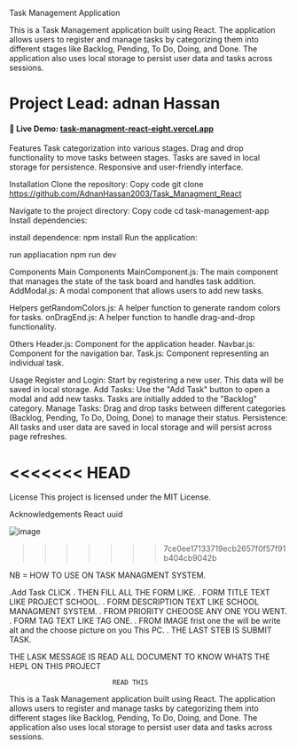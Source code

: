 Task Management Application

This is a Task Management application built using React. The application allows users to register and manage tasks by categorizing them into different stages like Backlog, Pending, To Do, Doing, and Done. The application also uses local storage to persist user data and tasks across sessions.



<h1>Project Lead: adnan Hassan</h1>
    <h4>📌 Live Demo: <a href="task-managment-react-eight.vercel.app" target="_blank">task-managment-react-eight.vercel.app</a></h4>
   


Features
Task categorization into various stages.
Drag and drop functionality to move tasks between stages.
Tasks are saved in local storage for persistence.
Responsive and user-friendly interface.




Installation
Clone the repository:
Copy code
git clone https://github.com/AdnanHassan2003/Task_Managment_React





Navigate to the project directory:
Copy code
cd task-management-app
Install dependencies:



install dependence:
npm install
Run the application:



run appliacation
npm  run dev




Components
Main Components
MainComponent.js: The main component that manages the state of the task board and handles task addition.
AddModal.js: A modal component that allows users to add new tasks.


Helpers
getRandomColors.js: A helper function to generate random colors for tasks.
onDragEnd.js: A helper function to handle drag-and-drop functionality.


Others
Header.js: Component for the application header.
Navbar.js: Component for the navigation bar.
Task.js: Component representing an individual task.




Usage
Register and Login: Start by registering a new user. This data will be saved in local storage.
Add Tasks: Use the "Add Task" button to open a modal and add new tasks. Tasks are initially added to the "Backlog" category.
Manage Tasks: Drag and drop tasks between different categories (Backlog, Pending, To Do, Doing, Done) to manage their status.
Persistence: All tasks and user data are saved in local storage and will persist across page refreshes.




<<<<<<< HEAD
=======
License
This project is licensed under the MIT License.




Acknowledgements 
React
uuid



![image](https://github.com/user-attachments/assets/c12f2ca9-e555-4ea5-ae39-a22f712195e5)



>>>>>>> 7ce0ee17133719ecb2657f0f57f91b404cb9042b

NB = HOW TO USE ON TASK MANAGMENT SYSTEM.

.Add Task  CLICK
. THEN FILL ALL THE FORM LIKE.
. FORM TITLE  TEXT LIKE PROJECT SCHOOL.
. FORM DESCRIPTION TEXT LIKE SCHOOL MANAGMENT SYSTEM.
. FROM PRIORITY  CHEOOSE ANY ONE YOU WENT.
. FORM TAG   TEXT LIKE TAG ONE.
. FROM IMAGE frist one the will be write alt and the choose picture on you This PC.
. THE LAST STEB IS SUBMIT TASK.

 THE LASK MESSAGE IS READ ALL DOCUMENT TO KNOW WHATS THE HEPL ON THIS PROJECT

                              READ THIS
This is a Task Management application built using React. The application allows users to register and manage tasks by categorizing them into different stages like Backlog, Pending, To Do, Doing, and Done. The application also uses local storage to persist user data and tasks across sessions.                              
